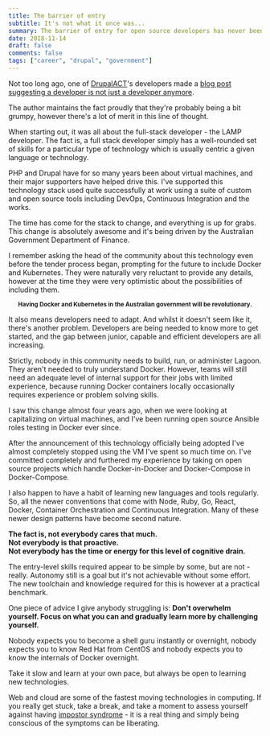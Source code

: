 ```yaml
---
title: The barrier of entry
subtitle: It's not what it once was...
summary: The barrier of entry for open source developers has never been higher.
date: 2018-11-14
draft: false
comments: false
tags: ["career", "drupal", "government"]
---
```


Not too long ago, one of [DrupalACT](https://www.meetup.com/en-AU/DrupalACT/?_cookie-check=YBF4MYbxAyirpuey)'s developers made a [blog post suggesting a developer is not just a developer anymore](https://opc.com.au/blog/no-longer-just-developer).

The author maintains the fact proudly that they're probably being a bit grumpy, however there's a lot of merit in this line of thought.

When starting out, it was all about the full-stack developer - the LAMP developer. The fact is, a full stack developer simply has a well-rounded set of skills for a particular type of technology which is usually centric a given language or technology.

PHP and Drupal have for so many years been about virtual machines, and their major supporters have helped drive this. I've supported this technology stack used quite successfully at work using a suite of custom and open source tools including DevOps, Continuous Integration and the works.

The time has come for the stack to change, and everything is up for grabs. This change is absolutely awesome and it's being driven by the Australian Government Department of Finance.

I remember asking the head of the community about this technology even before the tender process began, prompting for the future to include Docker and Kubernetes. They were naturally very reluctant to provide any details, however at the time they were very optimistic about the possibilities of including them.

__<p style="text-align:center;"><small>Having Docker and Kubernetes in the Australian government will be revolutionary.</small>__</p>

It also means developers need to adapt. And whilst it doesn't seem like it, there's another problem. Developers are being needed to know more to get started, and the gap between junior, capable and efficient developers are all increasing.

Strictly, nobody in this community needs to build, run, or administer Lagoon. They aren't needed to truly understand Docker. However, teams will still need an adequate level of internal support for their jobs with limited experience, because running Docker containers locally occasionally requires experience or problem solving skills.

I saw this change almost four years ago, when we were looking at capitalizing on virtual machines, and I've been running open source Ansible roles testing in Docker ever since.

After the announcement of this technology officially being adopted I've almost completely stopped using the VM I've spent so much time on. I've committed completely and furthered my experience by taking on open source projects which handle Docker-in-Docker and Docker-Compose in Docker-Compose.

I also happen to have a habit of learning new languages and tools regularly. So, all the newer conventions that come with Node, Ruby, Go, React, Docker, Container Orchestration and Continuous Integration. Many of these newer design patterns have become second nature.

__The fact is, not everybody cares that much.<br />Not everybody is that proactive.<br />Not everybody has the time or energy for this level of cognitive drain.__

The entry-level skills required appear to be simple by some, but are not - really. Autonomy still is a goal but it's not achievable without some effort. The new toolchain and knowledge required for this is however at a practical benchmark.

One piece of advice I give anybody struggling is: __Don't overwhelm yourself. Focus on what you can and gradually learn more by challenging yourself.__

Nobody expects you to become a shell guru instantly or overnight, nobody expects you to know Red Hat from CentOS and nobody expects you to know the internals of Docker overnight.

Take it slow and learn at your own pace, but always be open to learning new technologies.

Web and cloud are some of the fastest moving technologies in computing. If you really get stuck, take a break, and take a moment to assess yourself against having [impostor syndrome](http://time.com/5312483/how-to-deal-with-impostor-syndrome/) - it is a real thing and simply being conscious of the symptoms can be liberating.

<style>
    .navbar-custom { background: #000000; border-color: red; }
    .navbar-custom .navbar-brand,
    .navbar-custom .nav li a { color: #ffffff; }
</style>

